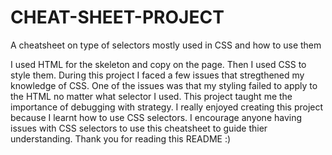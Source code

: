 # CHEAT-SHEET-PROJECT
A cheatsheet on type of selectors mostly used in CSS and how to use them

I used HTML for the skeleton and copy on the page. Then I used CSS to style them. 
During this project I faced a few issues that stregthened my knowledge of CSS. One of the issues was that my styling failed to apply to the HTML no matter what selector I used. 
This project taught me the importance of debugging with strategy. 
I really enjoyed creating this project because I learnt how to use CSS selectors.
I encourage anyone having issues with CSS selectors to use this cheatsheet to guide thier understanding. 
Thank you for reading this README :) 
